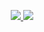 <p align = "center">
   <a href="#" alt="Hossein Golmohamamdi's github stats">
  <img src = "https://github-readme-stats.vercel.app/api?username=hosein201&show_icons=true&theme=bear">
  <img src = "https://github-readme-streak-stats.herokuapp.com?user=hosein201&theme=bear&hide_border=true">
</p>


<!--
**Hosein201/Hosein201** is a ✨ _special_ ✨ repository because its `README.md` (this file) appears on your GitHub profile.




Here are some ideas to get you started:

- 🔭 I’m currently working on ...
- 🌱 I’m currently learning ...
- 👯 I’m looking to collaborate on ...
- 🤔 I’m looking for help with ...
- 💬 Ask me about ...
- 📫 How to reach me: ...
- 😄 Pronouns: ...
- ⚡ Fun fact: ...
-->
